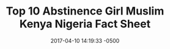 ---
layout: item
category: item
id: "#0092"
loc: "092000"
title: "Top 10 Abstinence Girl Muslim Kenya Nigeria Fact Sheet"
permalink: /top-10-abstinence-girl-muslim-kenya-nigeria-fact-sheet/
store: true

date: 2017-04-10 14:19:33 -0500

front-pic: top-10-abstinence-girl-muslim-kenya-nigeria-fact-sheet-front.jpg
social-pic: top-10-abstinence-girl-muslim-kenya-nigeria-fact-sheet-social.jpg
pdf: top-10-abstinence-girl-muslim-kenya-nigeria-fact-sheet.pdf

issues: Abstinence
type: Fact Sheet
target-age: Teens, Young Adults, Adults
target-audience: College Students, Counselors, High School Students, Youth Group
language: English

comment: true
share: true
no-description: true
---